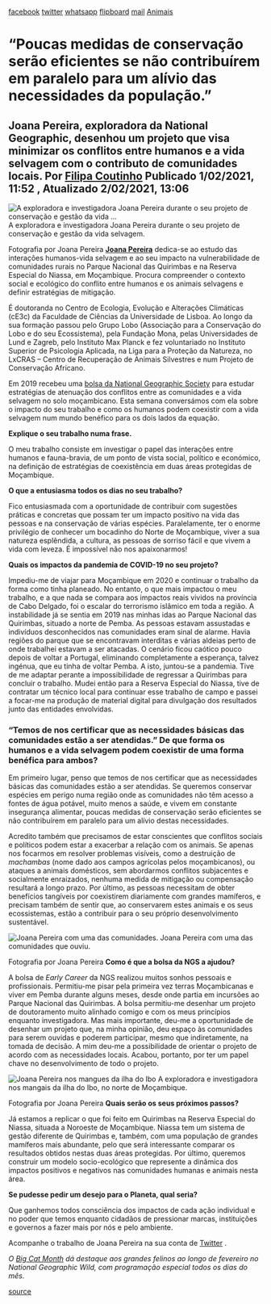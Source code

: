 [facebook](https://www.facebook.com/sharer/sharer.php?u=https%3A%2F%2Fwww.natgeo.pt%2Fanimais%2F2021%2F02%2Fentrevista-joana-pereira-conservacao-da-vida-selvagem) [twitter](https://twitter.com/share?url=https%3A%2F%2Fwww.natgeo.pt%2Fanimais%2F2021%2F02%2Fentrevista-joana-pereira-conservacao-da-vida-selvagem&via=natgeo&text=%E2%80%9CPoucas%20medidas%20de%20conserva%C3%A7%C3%A3o%20ser%C3%A3o%20eficientes%20se%20n%C3%A3o%20contribu%C3%ADrem%20em%20paralelo%20para%20um%20al%C3%ADvio%20das%20necessidades%20da%20popula%C3%A7%C3%A3o.%E2%80%9D) [whatsapp](https://web.whatsapp.com/send?text=https%3A%2F%2Fwww.natgeo.pt%2Fanimais%2F2021%2F02%2Fentrevista-joana-pereira-conservacao-da-vida-selvagem) [flipboard](https://share.flipboard.com/bookmarklet/popout?v=2&title=%E2%80%9CPoucas%20medidas%20de%20conserva%C3%A7%C3%A3o%20ser%C3%A3o%20eficientes%20se%20n%C3%A3o%20contribu%C3%ADrem%20em%20paralelo%20para%20um%20al%C3%ADvio%20das%20necessidades%20da%20popula%C3%A7%C3%A3o.%E2%80%9D&url=https%3A%2F%2Fwww.natgeo.pt%2Fanimais%2F2021%2F02%2Fentrevista-joana-pereira-conservacao-da-vida-selvagem) [mail](mailto:?subject=NatGeo&body=https%3A%2F%2Fwww.natgeo.pt%2Fanimais%2F2021%2F02%2Fentrevista-joana-pereira-conservacao-da-vida-selvagem%20-%20%E2%80%9CPoucas%20medidas%20de%20conserva%C3%A7%C3%A3o%20ser%C3%A3o%20eficientes%20se%20n%C3%A3o%20contribu%C3%ADrem%20em%20paralelo%20para%20um%20al%C3%ADvio%20das%20necessidades%20da%20popula%C3%A7%C3%A3o.%E2%80%9D) [Animais](https://www.natgeo.pt/animais) 
# “Poucas medidas de conservação serão eficientes se não contribuírem em paralelo para um alívio das necessidades da população.” 
## Joana Pereira, exploradora da National Geographic, desenhou um projeto que visa minimizar os conflitos entre humanos e a vida selvagem com o contributo de comunidades locais. Por [Filipa Coutinho](https://www.natgeo.pt/autor/filipa-coutinho) Publicado 1/02/2021, 11:52 , Atualizado 2/02/2021, 13:06 
![A exploradora e investigadora Joana Pereira durante o seu projeto de conservação e gestão da vida ...](img/files_styles_image_00_public.jpg)
A exploradora e investigadora Joana Pereira durante o seu projeto de conservação e gestão da vida selvagem. 

Fotografia por Joana Pereira **[Joana Pereira](https://www.researchgate.net/profile/Joana_Pereira27)** dedica-se ao estudo das interações humanos-vida selvagem e ao seu impacto na vulnerabilidade de comunidades rurais no Parque Nacional das Quirimbas e na Reserva Especial do Niassa, em Moçambique. Procura compreender o contexto social e ecológico do conflito entre humanos e os animais selvagens e definir estratégias de mitigação. 

É doutoranda no Centro de Ecologia, Evolução e Alterações Climáticas (cE3c) da Faculdade de Ciências da Universidade de Lisboa. Ao longo da sua formação passou pelo Grupo Lobo (Associação para a Conservação do Lobo e do seu Ecossistema), pela Fundação Mona, pelas Universidades de Lund e Zagreb, pelo Instituto Max Planck e fez voluntariado no Instituto Superior de Psicologia Aplicada, na Liga para a Proteção da Natureza, no LxCRAS – Centro de Recuperação de Animais Silvestres e num Projeto de Conservação Africano. 

Em 2019 recebeu uma [bolsa da National Geographic Society](https://www.natgeo.pt/bolsas) para estudar estratégias de atenuação dos conflitos entre as comunidades e a vida selvagem no solo moçambicano. Esta semana conversámos com ela sobre o impacto do seu trabalho e como os humanos podem coexistir com a vida selvagem num mundo benéfico para os dois lados da equação. 

**Explique o seu trabalho numa frase.** 

O meu trabalho consiste em investigar o papel das interações entre humanos e fauna-bravia, de um ponto de vista social, político e económico, na definição de estratégias de coexistência em duas áreas protegidas de Moçambique. 

**O que a entusiasma todos os dias no seu trabalho?** 

Fico entusiasmada com a oportunidade de contribuir com sugestões práticas e concretas que possam ter um impacto positivo na vida das pessoas e na conservação de várias espécies. Paralelamente, ter o enorme privilégio de conhecer um bocadinho do Norte de Moçambique, viver a sua natureza esplêndida, a cultura, as pessoas de sorriso fácil e que vivem a vida com leveza. É impossível não nos apaixonarmos! 

**Quais os impactos da pandemia de COVID-19 no seu projeto?** 

Impediu-me de viajar para Moçambique em 2020 e continuar o trabalho da forma como tinha planeado. No entanto, o que mais impactou o meu trabalho, e a que nada se compara aos impactos reais vividos na província de Cabo Delgado, foi o escalar do terrorismo islâmico em toda a região. A instabilidade já se sentia em 2019 nas minhas idas ao Parque Nacional das Quirimbas, situado a norte de Pemba. As pessoas estavam assustadas e indivíduos desconhecidos nas comunidades eram sinal de alarme. Havia regiões do parque que se encontravam interditas e várias aldeias perto de onde trabalhei estavam a ser atacadas. O cenário ficou caótico pouco depois de voltar a Portugal, eliminando completamente a esperança, talvez ingénua, que eu tinha de voltar Pemba. A isto, juntou-se a pandemia. Tive de me adaptar perante a impossibilidade de regressar a Quirimbas para concluir o trabalho. Mudei então para a Reserva Especial do Niassa, tive de contratar um técnico local para continuar esse trabalho de campo e passei a focar-me na produção de material digital para divulgação dos resultados junto das entidades envolvidas. 

### “Temos de nos certificar que as necessidades básicas das comunidades estão a ser atendidas.” **De que forma os humanos e a vida selvagem podem coexistir de uma forma benéfica para ambos?** 

Em primeiro lugar, penso que temos de nos certificar que as necessidades básicas das comunidades estão a ser atendidas. Se queremos conservar espécies em perigo numa região onde as comunidades não têm acesso a fontes de água potável, muito menos a saúde, e vivem em constante insegurança alimentar, poucas medidas de conservação serão eficientes se não contribuírem em paralelo para um alívio destas necessidades. 

Acredito também que precisamos de estar conscientes que conflitos sociais e políticos podem estar a exacerbar a relação com os animais. Se apenas nos focarmos em resolver problemas visíveis, como a destruição de _machambas_ (nome dado aos campos agrícolas pelos moçambicanos), ou ataques a animais domésticos, sem abordarmos conflitos subjacentes e socialmente enraizados, nenhuma medida de mitigação ou compensação resultará a longo prazo. Por último, as pessoas necessitam de obter benefícios tangíveis por coexistirem diariamente com grandes mamíferos, e precisam também de sentir que, ao conservarem estes animais e os seus ecossistemas, estão a contribuir para o seu próprio desenvolvimento sustentável. 

![Joana Pereira com uma das comunidades.](img/files_styles_image_00_public_whatsapp_image_01_11_11_at_10.jpeg)
Joana Pereira com uma das comunidades que ouviu. 

Fotografia por Joana Pereira **Como é que a bolsa da NGS a ajudou?** 

A bolsa de _Early Career_ da NGS realizou muitos sonhos pessoais e profissionais. Permitiu-me pisar pela primeira vez terras Moçambicanas e viver em Pemba durante alguns meses, desde onde partia em incursões ao Parque Nacional das Quirimbas. A bolsa permitiu-me desenhar um projeto de doutoramento muito alinhado comigo e com os meus princípios enquanto investigadora. Mas mais importante, deu-me a oportunidade de desenhar um projeto que, na minha opinião, deu espaço às comunidades para serem ouvidas e poderem participar, mesmo que indiretamente, na tomada de decisão. A mim deu-me a possibilidade de orientar o projeto de acordo com as necessidades locais. Acabou, portanto, por ter um papel chave no desenvolvimento de todo o projeto. 

![Joana Pereira nos mangues da ilha do Ibo](img/files_styles_image_00_public_whatsapp_image_0_1_0_01_at_10_00_1.jpeg)
A exploradora e investigadora nos mangais da ilha do Ibo, no norte de Moçambique. 

Fotografia por Joana Pereira **Quais serão os seus próximos passos?** 

Já estamos a replicar o que foi feito em Quirimbas na Reserva Especial do Niassa, situada a Noroeste de Moçambique. Niassa tem um sistema de gestão diferente de Quirimbas e, também, com uma população de grandes mamíferos mais abundante, pelo que será interessante comparar os resultados obtidos nestas duas áreas protegidas. Por último, queremos construir um modelo socio-ecológico que represente a dinâmica dos impactos positivos e negativos nas comunidades humanas e animais nesta área. 

**Se pudesse pedir um desejo para o Planeta, qual seria?** 

Que ganhemos todos consciência dos impactos de cada ação individual e no poder que temos enquanto cidadãos de pressionar marcas, instituições e governos a fazer mais por nós e pelo ambiente. 

Acompanhe o trabalho de Joana Pereira na sua conta de [Twitter](https://twitter.com/JoanaGoPer) . 

_O [Big Cat Month](https://www.natgeo.pt/big-cat-month-2021) dá destaque aos grandes felinos ao longo de fevereiro no National Geographic Wild, com programação especial todos os dias do mês._ 



[source](https://www.natgeo.pt/animais/2021/02/entrevista-joana-pereira-conservacao-da-vida-selvagem)